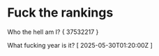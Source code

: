 # Fuck the rankings

Who the hell am I?
{ 37532217 }

What fucking year is it?
[ 2025-05-30T01:20:00Z ]
